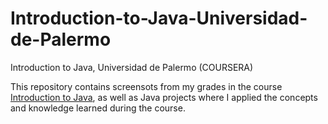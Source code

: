 # Introduction-to-Java-Universidad-de-Palermo
Introduction to Java, Universidad de Palermo (COURSERA)

This repository contains screensots from my grades in the course [Introduction to Java](https://www.coursera.org/learn/introduction-to-java/home/module/1), as well as Java projects where I applied the concepts and knowledge learned during the course.
